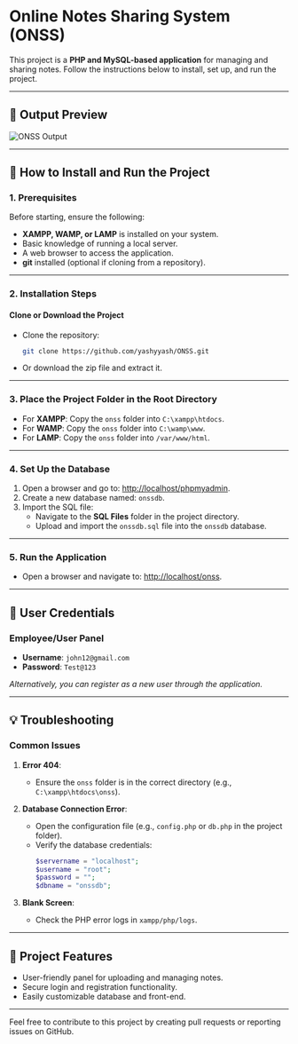 # Online Notes Sharing System (ONSS)

This project is a **PHP and MySQL-based application** for managing and sharing notes. Follow the instructions below to install, set up, and run the project.

---

## 🎥 Output Preview  
![ONSS Output](onssop.gif)  

---

## 🚀 How to Install and Run the Project  

### **1. Prerequisites**  
Before starting, ensure the following:

- **XAMPP, WAMP, or LAMP** is installed on your system.  
- Basic knowledge of running a local server.  
- A web browser to access the application.  
- **git** installed (optional if cloning from a repository).  

---

### **2. Installation Steps**  

#### **Clone or Download the Project**  
- Clone the repository:  
  ```bash  
  git clone https://github.com/yashyyash/ONSS.git  
  ```  
- Or download the zip file and extract it.

---

### **3. Place the Project Folder in the Root Directory**  
- For **XAMPP**: Copy the `onss` folder into `C:\xampp\htdocs`.  
- For **WAMP**: Copy the `onss` folder into `C:\wamp\www`.  
- For **LAMP**: Copy the `onss` folder into `/var/www/html`.  

---

### **4. Set Up the Database**  
1. Open a browser and go to: [http://localhost/phpmyadmin](http://localhost/phpmyadmin).  
2. Create a new database named: `onssdb`.  
3. Import the SQL file:  
   - Navigate to the **SQL Files** folder in the project directory.  
   - Upload and import the `onssdb.sql` file into the `onssdb` database.

---

### **5. Run the Application**  
- Open a browser and navigate to: [http://localhost/onss](http://localhost/onss).

---

## 📝 User Credentials  

### **Employee/User Panel**  
- **Username**: `john12@gmail.com`  
- **Password**: `Test@123`

*Alternatively, you can register as a new user through the application.*

---

## 💡 Troubleshooting  

### **Common Issues**  

1. **Error 404**:  
   - Ensure the `onss` folder is in the correct directory (e.g., `C:\xampp\htdocs\onss`).  

2. **Database Connection Error**:  
   - Open the configuration file (e.g., `config.php` or `db.php` in the project folder).  
   - Verify the database credentials:  
     ```php  
     $servername = "localhost";  
     $username = "root";  
     $password = "";  
     $dbname = "onssdb";  
     ```  

3. **Blank Screen**:  
   - Check the PHP error logs in `xampp/php/logs`.

---

## 📖 Project Features  

- User-friendly panel for uploading and managing notes.  
- Secure login and registration functionality.  
- Easily customizable database and front-end.  

---

Feel free to contribute to this project by creating pull requests or reporting issues on GitHub.
